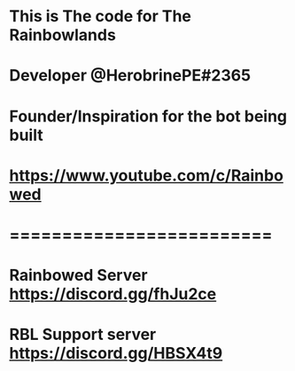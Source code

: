 # This is The code for The Rainbowlands 
# Developer @HerobrinePE#2365
# Founder/Inspiration for the bot being built 
# https://www.youtube.com/c/Rainbowed
# =========================
# Rainbowed Server https://discord.gg/fhJu2ce
# RBL Support server https://discord.gg/HBSX4t9
